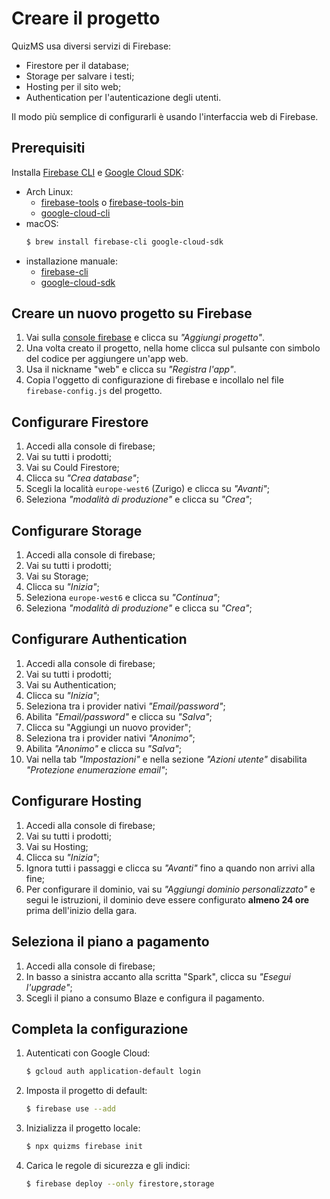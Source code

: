 # Creare il progetto

QuizMS usa diversi servizi di Firebase:
- Firestore per il database;
- Storage per salvare i testi;
- Hosting per il sito web;
- Authentication per l'autenticazione degli utenti.

Il modo più semplice di configurarli è usando l'interfaccia web di Firebase.

## Prerequisiti

Installa [Firebase CLI](https://firebase.google.com/docs/cli) e [Google Cloud SDK](https://cloud.google.com/cli):
- Arch Linux:
  - [firebase-tools](https://aur.archlinux.org/packages/firebase-tools/) o [firebase-tools-bin](https://aur.archlinux.org/packages/firebase-tools-bin/)
  - [google-cloud-cli](https://aur.archlinux.org/packages/google-cloud-cli)
- macOS:
    ```sh
    $ brew install firebase-cli google-cloud-sdk
    ```
- installazione manuale:
  - [firebase-cli](https://firebase.google.com/docs/cli#install_the_firebase_cli)
  - [google-cloud-sdk](https://cloud.google.com/sdk/docs/install)

## Creare un nuovo progetto su Firebase

1. Vai sulla [console firebase](https://console.firebase.google.com/) e clicca su _"Aggiungi progetto"_.
2. Una volta creato il progetto, nella home clicca sul pulsante con simbolo del codice per aggiungere un'app web.
3. Usa il nickname "web" e clicca su _"Registra l'app"_.
4. Copia l'oggetto di configurazione di firebase e incollalo nel file `firebase-config.js` del progetto.

## Configurare Firestore

1. Accedi alla console di firebase;
2. Vai su tutti i prodotti;
3. Vai su Could Firestore;
4. Clicca su _"Crea database"_;
5. Scegli la località `europe-west6` (Zurigo) e clicca su _"Avanti"_;
6. Seleziona _"modalità di produzione"_ e clicca su _"Crea"_;

## Configurare Storage

1. Accedi alla console di firebase;
2. Vai su tutti i prodotti;
3. Vai su Storage;
4. Clicca su _"Inizia"_;
5. Seleziona `europe-west6` e clicca su _"Continua"_;
6. Seleziona _"modalità di produzione"_ e clicca su _"Crea"_;

## Configurare Authentication

1. Accedi alla console di firebase;
2. Vai su tutti i prodotti;
3. Vai su Authentication;
4. Clicca su _"Inizia"_;
5. Seleziona tra i provider nativi _"Email/password"_;
6. Abilita _"Email/password"_ e clicca su _"Salva"_;
7. Clicca su "Aggiungi un nuovo provider";
8. Seleziona tra i provider nativi _"Anonimo"_;
9. Abilita _"Anonimo"_ e clicca su _"Salva"_;
10. Vai nella tab _"Impostazioni"_ e nella sezione _"Azioni utente"_ disabilita _"Protezione enumerazione email"_;

## Configurare Hosting

1. Accedi alla console di firebase;
2. Vai su tutti i prodotti;
3. Vai su Hosting;
4. Clicca su _"Inizia"_;
5. Ignora tutti i passaggi e clicca su _"Avanti"_ fino a quando non arrivi alla fine;
6. Per configurare il dominio, vai su _"Aggiungi dominio personalizzato"_ e segui le istruzioni, il dominio deve essere
   configurato **almeno 24 ore** prima dell'inizio della gara.

## Seleziona il piano a pagamento

1. Accedi alla console di firebase;
2. In basso a sinistra accanto alla scritta "Spark", clicca su _"Esegui l'upgrade"_;
3. Scegli il piano a consumo Blaze e configura il pagamento.

## Completa la configurazione

1. Autenticati con Google Cloud:
   ```sh
   $ gcloud auth application-default login
   ```
2. Imposta il progetto di default:
   ```sh
   $ firebase use --add
   ```
3. Inizializza il progetto locale:
   ```sh
   $ npx quizms firebase init
   ```
4. Carica le regole di sicurezza e gli indici:
   ```sh
   $ firebase deploy --only firestore,storage
   ```
